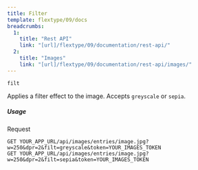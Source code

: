 ```yaml
---
title: Filter
template: flextype/09/docs
breadcrumbs:
  1:
    title: "Rest API"
    link: "[url]/flextype/09/documentation/rest-api/"
  2:
    title: "Images"
    link: "[url]/flextype/09/documentation/rest-api/images/"
---
```


`filt`

Applies a filter effect to the image. Accepts `greyscale` or `sepia`.

##### Usage

<div class="file-header">Request</div>

```
GET YOUR_APP_URL/api/images/entries/image.jpg?w=250&dpr=2&filt=greyscale&token=YOUR_IMAGES_TOKEN
GET YOUR_APP_URL/api/images/entries/image.jpg?w=250&dpr=2&filt=sepia&token=YOUR_IMAGES_TOKEN
```